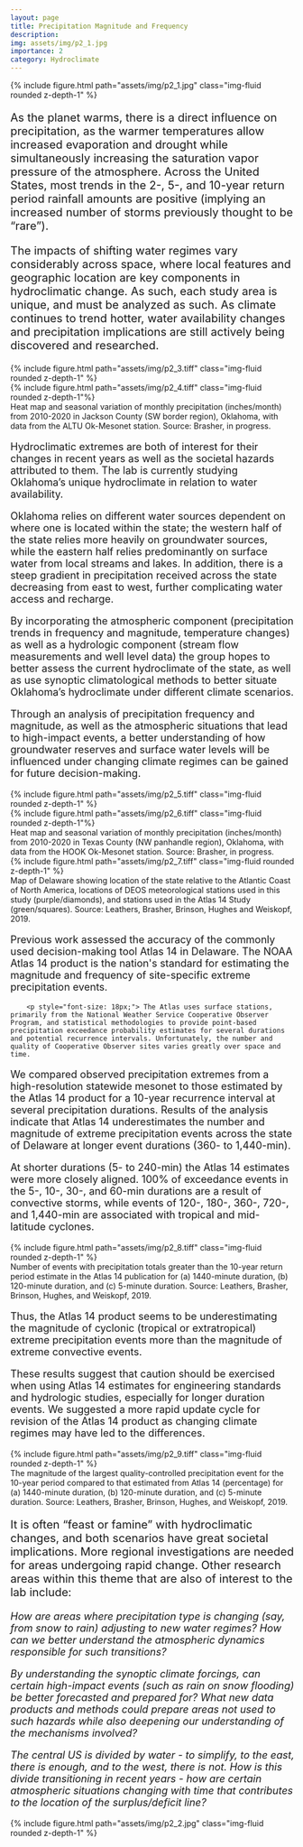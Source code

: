 ```yaml
---
layout: page
title: Precipitation Magnitude and Frequency
description: 
img: assets/img/p2_1.jpg
importance: 2
category: Hydroclimate
---
```


<div class="row">
    <div class="col-sm mt-3 mt-md-0 text-center">
        {% include figure.html path="assets/img/p2_1.jpg" class="img-fluid rounded z-depth-1" %}
    </div>
</div>

<p style="font-size: 20px;"> As the planet warms, there is a direct influence on precipitation, as the warmer temperatures allow increased evaporation and drought while simultaneously increasing the saturation vapor pressure of the atmosphere. Across the United States, most trends in the 2-, 5-, and 10-year return period rainfall amounts are positive (implying an increased number of storms previously thought to be “rare”). 
</p>

<p style="font-size: 20px;"> The impacts of shifting water regimes vary considerably across space, where local features and geographic location are key components in hydroclimatic change. As such, each study area is unique, and must be analyzed as such. As climate continues to trend hotter, water availability changes and precipitation implications are still actively being discovered and researched. 
</p>
        

<div class="row">
    <div class="col-sm mt-6 mt-md-0">
        {% include figure.html path="assets/img/p2_3.tiff" class="img-fluid rounded z-depth-1" %}
    </div>
    <div class="col-sm mt-6 mt-md-0">
        {% include figure.html path="assets/img/p2_4.tiff" class="img-fluid rounded z-depth-1"%}
    </div>
      <div class="caption">
            Heat map and seasonal variation of monthly precipitation (inches/month) from 2010-2020 in Jackson County (SW border region), Oklahoma, with data from the ALTU Ok-Mesonet station. Source: Brasher, in progress.
        </div>
</div>

<p style="font-size: 18px;"> Hydroclimatic extremes are both of interest for their changes in recent years as well as the societal hazards attributed to them. The lab is currently studying Oklahoma’s unique hydroclimate in relation to water availability.  
</p>
        
<p style="font-size: 18px;"> Oklahoma relies on different water sources dependent on where one is located within the state; the western half of the state relies more heavily on groundwater sources, while the eastern half relies predominantly on surface water from local streams and lakes. In addition, there is a steep gradient in precipitation received across the state decreasing from east to west, further complicating water access and recharge.
</p>

<p style="font-size: 18px;"> By incorporating the atmospheric component (precipitation trends in frequency and magnitude, temperature changes) as well as a hydrologic component (stream flow measurements and well level data) the group hopes to better assess the current hydroclimate of the state, as well as use synoptic climatological methods to better situate Oklahoma’s hydroclimate under different climate scenarios.
</p>

<p style="font-size: 18px;"> Through an analysis of precipitation frequency and magnitude, as well as the atmospheric situations that lead to high-impact events, a better understanding of how groundwater reserves and surface water levels will be influenced under changing climate regimes can be gained for future decision-making. 
</p> 


<div class="row">
    <div class="col-sm mt-6 mt-md-0">
        {% include figure.html path="assets/img/p2_5.tiff" class="img-fluid rounded z-depth-1" %}
    </div>
    <div class="col-sm mt-6 mt-md-0">
        {% include figure.html path="assets/img/p2_6.tiff" class="img-fluid rounded z-depth-1"%}
    </div>
      <div class="caption">
            Heat map and seasonal variation of monthly precipitation (inches/month) from 2010-2020 in Texas County (NW panhandle region), Oklahoma, with data from the HOOK Ok-Mesonet station. Source: Brasher, in progress.
        </div>
</div>

    
<div class="row">
    <div class="col-sm-6">
        {% include figure.html path="assets/img/p2_7.tiff" class="img-fluid rounded z-depth-1" %}
      <div class="caption">
            Map of Delaware showing location of the state relative to the Atlantic Coast of North America, locations of DEOS meteorological stations used in this study (purple/diamonds), and stations used in the Atlas 14 Study (green/squares). Source: Leathers, Brasher, Brinson, Hughes and Weiskopf, 2019. 
        </div>
     </div>
    <div class="col-sm-6">
        <p style="font-size: 18px;"> Previous work assessed the accuracy of the commonly used decision-making tool Atlas 14 in Delaware. The NOAA Atlas 14 product is the nation's standard for estimating the magnitude and frequency of site-specific extreme precipitation events. </p>
        
        <p style="font-size: 18px;"> The Atlas uses surface stations, primarily from the National Weather Service Cooperative Observer Program, and statistical methodologies to provide point-based precipitation exceedance probability estimates for several durations and potential recurrence intervals. Unfortunately, the number and quality of Cooperative Observer sites varies greatly over space and time. 
</p>
<p style="font-size: 18px;"> We compared observed precipitation extremes from a high-resolution statewide mesonet to those estimated by the Atlas 14 product for a 10-year recurrence interval at several precipitation durations. Results of the analysis indicate that Atlas 14 underestimates the number and magnitude of extreme precipitation events across the state of Delaware at longer event durations (360- to 1,440-min). 
</p>

<p style="font-size: 18px;"> At shorter durations (5- to 240-min) the Atlas 14 estimates were more closely aligned. 100% of exceedance events in the 5-, 10-, 30-, and 60-min durations are a result of convective storms, while events of 120-, 180-, 360-, 720-, and 1,440-min are associated with tropical and mid-latitude cyclones. 
</p>
    </div>



<div class="row">
    <div class="col-sm mt-3 mt-md-0 text-center">
        {% include figure.html path="assets/img/p2_8.tiff" class="img-fluid rounded z-depth-1" %}
    </div>
</div>
<div class="caption">
    Number of events with precipitation totals greater than the 10-year return period estimate in the Atlas 14 publication for (a) 1440-minute duration, (b) 120-minute duration, and (c) 5-minute duration. Source: Leathers, Brasher, Brinson, Hughes, and Weiskopf, 2019.
</div>


<p style="font-size: 18px;"> Thus, the Atlas 14 product seems to be underestimating the magnitude of cyclonic (tropical or extratropical) extreme precipitation events more than the magnitude of extreme convective events.
</p>

<p style="font-size: 18px;"> These results suggest that caution should be exercised when using Atlas 14 estimates for engineering standards and hydrologic studies, especially for longer duration events. We suggested a more rapid update cycle for revision of the Atlas 14 product as changing climate regimes may have led to the differences. 
</p>


<div class="row">
    <div class="col-sm mt-3 mt-md-0 text-center">
        {% include figure.html path="assets/img/p2_9.tiff" class="img-fluid rounded z-depth-1" %}
    </div>
</div>
<div class="caption">
    The magnitude of the largest quality-controlled precipitation event for the 10-year period compared to that estimated from Atlas 14 (percentage) for (a) 1440-minute duration, (b) 120-minute duration, and (c) 5-minute duration. Source: Leathers, Brasher, Brinson, Hughes, and Weiskopf, 2019.
</div>

<p style="font-size: 20px;"> It is often “feast or famine” with hydroclimatic changes, and both scenarios have great societal implications. More regional investigations are needed for areas undergoing rapid change. Other research areas within this theme that are also of interest to the lab include: 
</p>

<p style="font-size: 18px; font-style: italic;"> How are areas where precipitation type is changing (say, from snow to rain) adjusting to new water regimes? How can we better understand the atmospheric dynamics responsible for such transitions?
</p>
<p style="font-size: 18px; font-style: italic;"> By understanding the synoptic climate forcings, can certain high-impact events (such as rain on snow flooding) be better forecasted and prepared for? What new data products and methods could prepare areas not used to such hazards while also deepening our understanding of the mechanisms involved?
</p>
<p style="font-size: 18px; font-style: italic;"> The central US is divided by water - to simplify, to the east, there is enough, and to the west, there is not. How is this divide transitioning in recent years - how are certain atmospheric situations changing with time that contributes to the location of the surplus/deficit line? 
</p>
<div class="row">
    <div class="col-sm mt-3 mt-md-0 text-center">
        {% include figure.html path="assets/img/p2_2.jpg" class="img-fluid rounded z-depth-1" %}
    </div>
</div>



